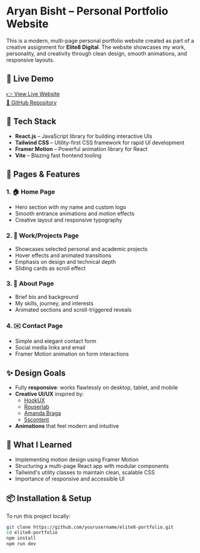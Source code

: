 # Aryan Bisht – Personal Portfolio Website 

This is a modern, multi-page personal portfolio website created as part of a creative assignment for **Elite8 Digital**. The website showcases my work, personality, and creativity through clean design, smooth animations, and responsive layouts.

## 🚀 Live Demo

[👉 View Live Website](https://elite8digital-assignment.onrender.com/home/home)  
[📁 GitHub Repository](https://github.com/aryanbisht2580/elite8digital_Assignment)

## 🧰 Tech Stack

- **React.js** – JavaScript library for building interactive UIs
- **Tailwind CSS** – Utility-first CSS framework for rapid UI development
- **Framer Motion** – Powerful animation library for React
- **Vite** – Blazing fast frontend tooling 

## 📄 Pages & Features

### 1. 🏠 Home Page
- Hero section with my name and custom logo
- Smooth entrance animations and motion effects
- Creative layout and responsive typography

### 2. 💼 Work/Projects Page
- Showcases selected personal and academic projects
- Hover effects and animated transitions
- Emphasis on design and technical depth
- Sliding cards as scroll effect

### 3. 🙋 About Page
- Brief bio and background
- My skills, journey, and interests
- Animated sections and scroll-triggered reveals

### 4. ✉️ Contact Page
- Simple and elegant contact form
- Social media links and email
- Framer Motion animation on form interactions

## ✨ Design Goals

- Fully **responsive**: works flawlessly on desktop, tablet, and mobile
- **Creative UI/UX** inspired by:
  - [HookUX](https://hookux.com/)
  - [Rouserlab](https://www.rouserlab.com)
  - [Amanda Braga](https://www.amandabraga.com)
  - [5scontent](https://5scontent.com)
- **Animations** that feel modern and intuitive

## 🧠 What I Learned

- Implementing motion design using Framer Motion
- Structuring a multi-page React app with modular components
- Tailwind's utility classes to maintain clean, scalable CSS
- Importance of responsive and accessible UI

## 📦 Installation & Setup

To run this project locally:

```bash
git clone https://github.com/yourusername/elite8-portfolio.git
cd elite8-portfolio
npm install
npm run dev
